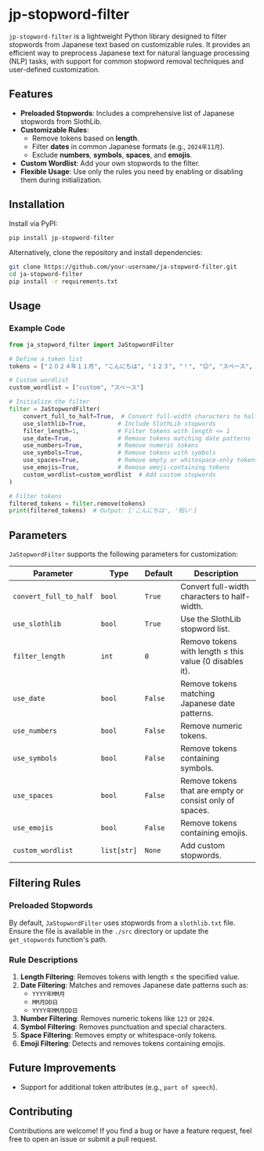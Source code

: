 # jp-stopword-filter

`jp-stopword-filter` is a lightweight Python library designed to filter stopwords from Japanese text based on customizable rules. It provides an efficient way to preprocess Japanese text for natural language processing (NLP) tasks, with support for common stopword removal techniques and user-defined customization.


## Features

- **Preloaded Stopwords**: Includes a comprehensive list of Japanese stopwords from SlothLib.
- **Customizable Rules**:
  - Remove tokens based on **length**.
  - Filter **dates** in common Japanese formats (e.g., `2024年11月`).
  - Exclude **numbers**, **symbols**, **spaces**, and **emojis**.
- **Custom Wordlist**: Add your own stopwords to the filter.
- **Flexible Usage**: Use only the rules you need by enabling or disabling them during initialization.


## Installation

Install via PyPI:

```bash
pip install jp-stopword-filter
```

Alternatively, clone the repository and install dependencies:

```bash
git clone https://github.com/your-username/ja-stopword-filter.git
cd ja-stopword-filter
pip install -r requirements.txt
```


## Usage

### Example Code

```python
from ja_stopword_filter import JaStopwordFilter

# Define a token list
tokens = ["２０２４年１１月", "こんにちは", "１２３", "！", "😊", "スペース", "短い", "custom"]

# Custom wordlist
custom_wordlist = ["custom", "スペース"]

# Initialize the filter
filter = JaStopwordFilter(
    convert_full_to_half=True,  # Convert full-width characters to half-width
    use_slothlib=True,         # Include SlothLib stopwords
    filter_length=1,           # Filter tokens with length <= 1
    use_date=True,             # Remove tokens matching date patterns
    use_numbers=True,          # Remove numeric tokens
    use_symbols=True,          # Remove tokens with symbols
    use_spaces=True,           # Remove empty or whitespace-only tokens
    use_emojis=True,           # Remove emoji-containing tokens
    custom_wordlist=custom_wordlist  # Add custom stopwords
)

# Filter tokens
filtered_tokens = filter.remove(tokens)
print(filtered_tokens)  # Output: ['こんにちは', '短い']
```


## Parameters

`JaStopwordFilter` supports the following parameters for customization:

| Parameter              | Type        | Default | Description                                             |
| ---------------------- | ----------- | ------- | ------------------------------------------------------- |
| `convert_full_to_half` | `bool`      | `True`  | Convert full-width characters to half-width.            |
| `use_slothlib`         | `bool`      | `True`  | Use the SlothLib stopword list.                         |
| `filter_length`        | `int`       | `0`     | Remove tokens with length ≤ this value (0 disables it). |
| `use_date`             | `bool`      | `False` | Remove tokens matching Japanese date patterns.          |
| `use_numbers`          | `bool`      | `False` | Remove numeric tokens.                                  |
| `use_symbols`          | `bool`      | `False` | Remove tokens containing symbols.                       |
| `use_spaces`           | `bool`      | `False` | Remove tokens that are empty or consist only of spaces. |
| `use_emojis`           | `bool`      | `False` | Remove tokens containing emojis.                        |
| `custom_wordlist`      | `list[str]` | `None`  | Add custom stopwords.                                   |


## Filtering Rules

### Preloaded Stopwords
By default, `JaStopwordFilter` uses stopwords from a `slothlib.txt` file. Ensure the file is available in the `./src` directory or update the `get_stopwords` function's path.

### Rule Descriptions
1. **Length Filtering**: Removes tokens with length ≤ the specified value.
2. **Date Filtering**: Matches and removes Japanese date patterns such as:
   - `YYYY年MM月`
   - `MM月DD日`
   - `YYYY年MM月DD日`
3. **Number Filtering**: Removes numeric tokens like `123` or `2024`.
4. **Symbol Filtering**: Removes punctuation and special characters.
5. **Space Filtering**: Removes empty or whitespace-only tokens.
6. **Emoji Filtering**: Detects and removes tokens containing emojis.

## Future Improvements

- Support for additional token attributes (e.g., `part of speech`).


## Contributing

Contributions are welcome! If you find a bug or have a feature request, feel free to open an issue or submit a pull request.
